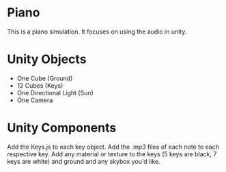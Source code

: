 # Piano

This is a piano simulation. It focuses on using the audio in unity.

# Unity Objects

- One Cube (Ground)
- 12 Cubes (Keys)
- One Directional Light (Sun)
- One Camera

# Unity Components

Add the Keys.js to each key object.
Add the .mp3 files of each note to each respective key.
Add any material or texture to the keys (5 keys are black, 7 keys are white) and ground and any skybox you'd like.
